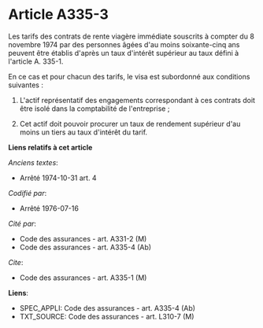 # Article A335-3

Les tarifs des contrats de rente viagère immédiate souscrits à compter du 8 novembre 1974 par des personnes âgées d'au moins
soixante-cinq ans peuvent être établis d'après un taux d'intérêt supérieur au taux défini à l'article A. 335-1.

En ce cas et pour chacun des tarifs, le visa est subordonné aux conditions suivantes :

1. L'actif représentatif des engagements correspondant à ces contrats doit être isolé dans la comptabilité de l'entreprise ;

2. Cet actif doit pouvoir procurer un taux de rendement supérieur d'au moins un tiers au taux d'intérêt du tarif.

**Liens relatifs à cet article**

_Anciens textes_:

  - Arrêté 1974-10-31 art. 4

_Codifié par_:

  - Arrêté 1976-07-16

_Cité par_:

  - Code des assurances - art. A331-2 (M)
  - Code des assurances - art. A335-4 (Ab)

_Cite_:

  - Code des assurances - art. A335-1 (M)

**Liens**:

  - SPEC_APPLI: Code des assurances - art. A335-4 (Ab)
  - TXT_SOURCE: Code des assurances - art. L310-7 (M)
